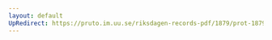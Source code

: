 ```yaml
---
layout: default
UpRedirect: https://pruto.im.uu.se/riksdagen-records-pdf/1879/prot-1879--ak--020/prot-1879--ak--020_001.pdf
---
```

